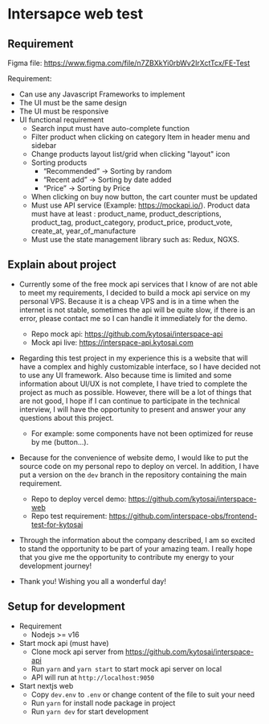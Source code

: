 # Intersapce web test

## Requirement

Figma file: https://www.figma.com/file/n7ZBXkYi0rbWv2IrXctTcx/FE-Test

Requirement:

- Can use any Javascript Frameworks to implement
- The UI must be the same design
- The UI must be responsive
- UI functional requirement
  - Search input must have auto-complete function
  - Filter product when clicking on category Item in header menu and sidebar
  - Change products layout list/grid when clicking "layout" icon
  - Sorting products
    - “Recommended” -> Sorting by random
    - “Recent add” -> Sorting by date added
    - “Price” -> Sorting by Price
  - When clicking on buy now button, the cart counter must be updated
  - Must use API service (Example: https://mockapi.io/). Product data must have at least : product_name, product_descriptions, product_tag, product_category, product_price, product_vote, create_at, year_of_manufacture
  - Must use the state management library such as: Redux, NGXS.

## Explain about project

- Currently some of the free mock api services that I know of are not able to meet my requirements, I decided to build a mock api service on my personal VPS. Because it is a cheap VPS and is in a time when the internet is not stable, sometimes the api will be quite slow, if there is an error, please contact me so I can handle it immediately for the demo.
  - Repo mock api: https://github.com/kytosai/interspace-api
  - Mock api live: https://interspace-api.kytosai.com  

- Regarding this test project in my experience this is a website that will have a complex and highly customizable interface, so I have decided not to use any UI framework. Also because time is limited and some information about UI/UX is not complete, I have tried to complete the project as much as possible. However, there will be a lot of things that are not good, I hope if I can continue to participate in the technical interview, I will have the opportunity to present and answer your any questions about this project.
  - For example: some components have not been optimized for reuse by me (button...).

- Because for the convenience of website demo, I would like to put the source code on my personal repo to deploy on vercel. In addition, I have put a version on the `dev` branch in the repository containing the main requirement.
  - Repo to deploy vercel demo: https://github.com/kytosai/interspace-web
  - Repo test requirement: https://github.com/interspace-obs/frontend-test-for-kytosai

- Through the information about the company described, I am so excited to stand the opportunity to be part of your amazing team. I really hope that you give me the opportunity to contribute my energy to your development journey!

- Thank you! Wishing you all a wonderful day!

## Setup for development

- Requirement
  - Nodejs >= v16
- Start mock api (must have)
  - Clone mock api server from https://github.com/kytosai/interspace-api
  - Run `yarn` and `yarn start` to start mock api server on local
  - API will run at `http://localhost:9050`
- Start nextjs web
  - Copy `dev.env` to `.env` or change content of the file to suit your need
  - Run `yarn` for install node package in project
  - Run `yarn dev` for start development


